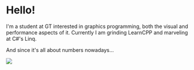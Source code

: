 # Hello!
I'm a student at GT interested in graphics programming, both the visual and performance aspects of it.
Currently I am grinding LearnCPP and marveling at C#'s Linq.

<!--
**aelu419/aelu419** is a ✨ _special_ ✨ repository because its `README.md` (this file) appears on your GitHub profile.

Here are some ideas to get you started:

- 🔭 I’m currently working on ...
- 🌱 I’m currently learning ...
- 👯 I’m looking to collaborate on ...
- 🤔 I’m looking for help with ...
- 💬 Ask me about ...
- 📫 How to reach me: ...
- 😄 Pronouns: ...
- ⚡ Fun fact: ...
-->

And since it's all about numbers nowadays...

![](https://github-readme-stats.vercel.app/api?username=aelu419)
